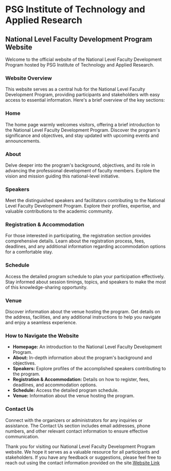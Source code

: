 # PSG Institute of Technology and Applied Research
## National Level Faculty Development Program Website

Welcome to the official website of the National Level Faculty Development Program hosted by PSG Institute of Technology and Applied Research.

### Website Overview
This website serves as a central hub for the National Level Faculty Development Program, providing participants and stakeholders with easy access to essential information. Here's a brief overview of the key sections:

### Home
The home page warmly welcomes visitors, offering a brief introduction to the National Level Faculty Development Program. Discover the program's significance and objectives, and stay updated with upcoming events and announcements.

### About
Delve deeper into the program's background, objectives, and its role in advancing the professional development of faculty members. Explore the vision and mission guiding this national-level initiative.

### Speakers
Meet the distinguished speakers and facilitators contributing to the National Level Faculty Development Program. Explore their profiles, expertise, and valuable contributions to the academic community.

### Registration & Accommodation
For those interested in participating, the registration section provides comprehensive details. Learn about the registration process, fees, deadlines, and any additional information regarding accommodation options for a comfortable stay.

### Schedule
Access the detailed program schedule to plan your participation effectively. Stay informed about session timings, topics, and speakers to make the most of this knowledge-sharing opportunity.

### Venue
Discover information about the venue hosting the program. Get details on the address, facilities, and any additional instructions to help you navigate and enjoy a seamless experience.

### How to Navigate the Website
- **Homepage:** An introduction to the National Level Faculty Development Program.
- **About:** In-depth information about the program's background and objectives.
- **Speakers:** Explore profiles of the accomplished speakers contributing to the program.
- **Registration & Accommodation:** Details on how to register, fees, deadlines, and accommodation options.
- **Schedule:** Access the detailed program schedule.
- **Venue:** Information about the venue hosting the program.

### Contact Us
Connect with the organizers or administrators for any inquiries or assistance. The Contact Us section includes email addresses, phone numbers, and other relevant contact information to ensure effective communication.

Thank you for visiting our National Level Faculty Development Program website. We hope it serves as a valuable resource for all participants and stakeholders. If you have any feedback or suggestions, please feel free to reach out using the contact information provided on the site.[Website Link](https://sites.google.com/psgitech.ac.in/national-level-faculty-develop/home)
